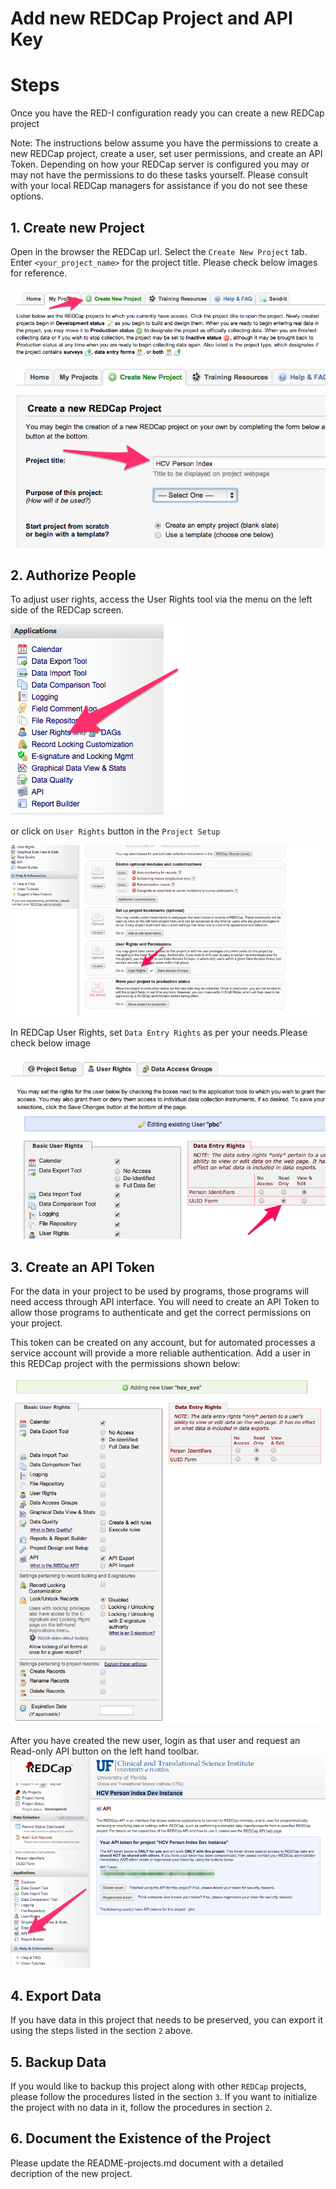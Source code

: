 Add new REDCap Project and API Key
===

# Steps

Once you have the RED-I configuration ready you can create a new REDCap project

Note: The instructions below assume you have the permissions to create a new REDCap project,
create a user, set user permissions, and create an API Token. Depending on how your REDCap
server is configured you may or may not have the permissions to do these tasks yourself.
Please consult with your local REDCap managers for assistance if you do not see these
options.

## 1. Create new Project

Open in the browser the REDCap url.
Select the `Create New Project` tab. Enter `<your_project_name>` for the project title.
Please check below images for reference.

![alt text](images/add_new_redcap_project/image_0.png)
![alt text](images/add_new_redcap_project/image_1.png)

## 2. Authorize People

To adjust user rights, access the User Rights tool via the menu on the left side of the REDCap screen.

![alt text](images/add_new_redcap_project/image_02.png)

or click on `User Rights` button in the `Project Setup`

![alt text](images/add_new_redcap_project/image_4.png)

In REDCap User Rights, set `Data Entry Rights`  as per your needs.Please check below image

![alt text](images/add_new_redcap_project/image_6.png)

## 3. Create an API Token

For the data in your project to be used by programs, those programs will need access through
API interface. You will need to create an API Token to allow those programs to
authenticate and get the correct permissions on your project.

This token can be created on any account, but for automated processes a service account will
provide a more reliable authentication. Add a user in this REDCap project with the permissions
shown below:

![alt text](images/add_new_redcap_project/image_11.png)

After you have created the new user, login as that user and request an Read-only API button
on the left hand toolbar.
![alt text](images/add_new_redcap_project/image_12.png)

## 4. Export Data

If you have data in this project that needs to be preserved, you can export it using the steps listed
in the section `2` above.

## 5. Backup Data

If you would like to backup this project along with other `REDCap` projects, please follow 
the procedures listed in the section `3`. If you want to initialize the project with no data
in it, follow the procedures in section `2`.

## 6. Document the Existence of the Project
Please update the README-projects.md document with a detailed decription of the new project.
